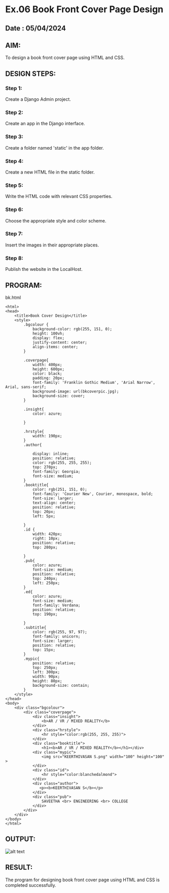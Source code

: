 # Ex.06 Book Front Cover Page Design

## Date : 05/04/2024

## AIM:
To design a book front cover page using HTML and CSS.

## DESIGN STEPS:

### Step 1:
Create a Django Admin project.

### Step 2:
Create an app in the Django interface.

### Step 3:
Create a folder named 'static' in the app folder.

### Step 4:
Create a new HTML file in the static folder.

### Step 5:
Write the HTML code with relevant CSS properties.

### Step 6:
Choose the appropriate style and color scheme.

### Step 7:
Insert the images in their appropriate places.

### Step 8:
Publish the website in the LocalHost.

## PROGRAM:

bk.html

```
<html>
<head>
    <title>Book Cover Design</title>
    <style> 
        .bgcolour {
            background-color: rgb(255, 151, 0);
            height: 100vh;
            display: flex;
            justify-content: center;
            align-items: center;
        }
        
        .coverpage{
            width: 400px;
            height: 600px;
            color: black;
            padding: 20px;
            font-family: 'Franklin Gothic Medium', 'Arial Narrow', Arial, sans-serif;
            background-image: url(bkcoverpic.jpg);
            background-size: cover;
        }
            
        .insight{
            color: azure;
        
        }
        
        .hrstyle{
            width: 190px;
        }
        .author{
        
            display: inline;
            position: relative;
            color: rgb(255, 255, 255);
            top: 270px;
            font-family: Georgia;
            font-size: medium;
        }
        .booktitle{
            color: rgb(251, 151, 0);
            font-family: 'Courier New', Courier, monospace, bold;
            font-size: larger;
            text-align: center;
            position: relative;
            top: 20px;
            left: 5px;
        
        }
        .id {
            width: 420px;
            right: 10px;
            position: relative;
            top: 280px;
            
        }
        .pub{
            color: azure;
            font-size: medium;
            position: relative;
            top: 240px;
            left: 250px;
        }
        .ed{
            color: azure;
            font-size: medium;
            font-family: Verdana;
            position: relative;
            top: 190px;
        
        }
        .subtitle{
            color: rgb(255, 97, 97);
            font-family: unicorn;
            font-size: larger;
            position: relative;
            top: 15px;
        }
        .mypic{
            position: relative;
            top: 250px;
            left: 300px;
            width: 90px;
            height: 80px;
            background-size: contain;
        }
    </style>
</head>
<body>
    <div class="bgcolour">
        <div class="coverpage">
            <div class="insight">
                <b>AR / VR / MIXED REALITY</b>
            </div>
            <div class="hrstyle">
                <hr style="color:rgb(255, 255, 255)">
            </div>
            <div class="booktitle">
                <h1><b>AR / VR / MIXED REALITY</b></h1></div>
            <div class="mypic">
                <img src="KEERTHIVASAN S.png" width="100" height="100" >
            </div>
            <div class="id">
                <hr style="color:blanchedalmond">
            </div>
            <div class="author">
               <p><b>KEERTHIVASAN S</b></p>
            </div>
            <div class="pub">
                SAVEETHA <br> ENGINEERING <br> COLLEGE
            </div>
        </div>
    </div>
</body>
</html>
```

## OUTPUT:

![alt text](book.png)

## RESULT:
The program for designing book front cover page using HTML and CSS is completed successfully.
